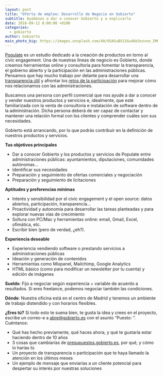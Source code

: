 ```yaml
---
layout: post
title: "Oferta de empleo: Desarrollo de Negocio en Gobierto"
subtitle: Ayúdanos a dar a conocer Gobierto y a explicarlo
date: 2016-09-12 8:00:00 +0100
categories:
  - gobierto
author: Gobierto
main_photo_big: https://images.unsplash.com/40/OSASuBX1SGu4kb3ozvne_IMG_1088.jpg?crop=entropy&fit=crop&fm=jpg&h=900&ixjsv=2.1.0&ixlib=rb-0.3.5&q=80&w=1600
---
```


[Populate](http://populate.tools) es un estudio dedicado a la creación de productos en torno al civic engagement. Una de nuestras líneas de negocio es Gobierto, donde creamos herramientas online y consultoría para fomentar la transparencia, el gobierno abierto y la participación en las administraciones públicas. Pensamos que hay mucho trabajo por delante para desarrollar una [transparencia útil](/blog/20160411-la-usabilidad-de-los-datos.html) y afrontar los [retos de la participación](/blog/20160602-presupuestos-participativos-retos-alternativas.html) para mejorar cómo nos relacionamos con las administraciones.

Buscamos una persona con perfil comercial que nos ayude a dar a conocer y vender nuestros productos y servicios e, idealmente, que esté familiarizada con la venta de consultoría e instalación de software dentro de la administración. Dicha persona deberá de ser capaz de contactar y mantener una relación formal con los clientes y comprender cuáles son sus necesidades.

Gobierto está arrancando, por lo que podrás contribuir en la definición de nuestros productos y servicios.


**Tus objetivos principales**

- Dar a conocer Gobierto y los productos y servicios de Populate entre administraciones públicas: ayuntamientos, diputaciones, comunidades autónomas…
- Identificar sus necesidades
- Preparación y seguimiento de ofertas comerciales y negociación
- Preparación y seguimiento de licitaciones

**Aptitudes y preferencias mínimas**

- Interés y sensibilidad por el civic engagement y el open source: datos abiertos, participación, transparencia...
- Proactividad y autonomía para desarrollar las tareas planteadas y para explorar nuevas vías de crecimiento
- Soltura con PC/Mac y herramientas online: email, Gmail, Excel, ofimática, etc.
- Escribir bien (pero de verdad, ¿eh?).

**Experiencia deseable**

- Experiencia vendiendo software o prestando servicios a administraciones públicas
- Ideación y generación de contenidos
- Herramientas como Mixpanel, Mailchimp, Google Analytics
- HTML básico (como para modificar un newsletter por tu cuenta) y edición de imágenes

**Sueldo**: Fijo a negociar según experiencia + variable de acuerdo a resultados. Si eres freelance, podemos negociar también las condiciones.

**Dónde**: Nuestra oficina está en el centro de Madrid y tenemos un ambiente de trabajo distendido y con horarios flexibles.

**¿Eres tú?** Si todo esto te suena bien, te gusta la idea y crees en el proyecto, escribe un correo-e a abre@gobierto.es con el asunto “Puesto: ”. Cuéntanos:

- Qué has hecho previamente, qué haces ahora, y qué te gustaría estar haciendo dentro de 10 años
- 3 cosas que cambiarías de [presupuestos.gobierto.es](http://presupuestos.gobierto.es), por qué, y cómo lo harías tú
- Un proyecto de transparencia o participación que te haya llamado la atención en los últimos meses
- Un ejemplo de mensaje que enviarías a un cliente potencial para despertar su interés por nuestras soluciones
